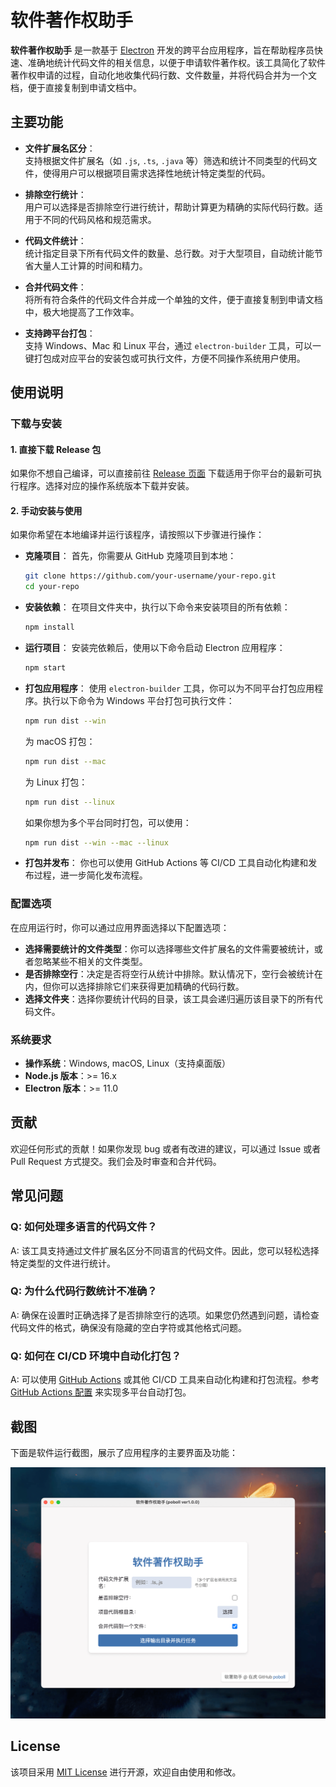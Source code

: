 # 软件著作权助手

**软件著作权助手** 是一款基于 [Electron](https://www.electronjs.org/) 开发的跨平台应用程序，旨在帮助程序员快速、准确地统计代码文件的相关信息，以便于申请软件著作权。该工具简化了软件著作权申请的过程，自动化地收集代码行数、文件数量，并将代码合并为一个文档，便于直接复制到申请文档中。

## 主要功能

- **文件扩展名区分**：  
  支持根据文件扩展名（如 `.js`, `.ts`, `.java` 等）筛选和统计不同类型的代码文件，使得用户可以根据项目需求选择性地统计特定类型的代码。

- **排除空行统计**：  
  用户可以选择是否排除空行进行统计，帮助计算更为精确的实际代码行数。适用于不同的代码风格和规范需求。

- **代码文件统计**：  
  统计指定目录下所有代码文件的数量、总行数。对于大型项目，自动统计能节省大量人工计算的时间和精力。

- **合并代码文件**：  
  将所有符合条件的代码文件合并成一个单独的文件，便于直接复制到申请文档中，极大地提高了工作效率。

- **支持跨平台打包**：  
  支持 Windows、Mac 和 Linux 平台，通过 `electron-builder` 工具，可以一键打包成对应平台的安装包或可执行文件，方便不同操作系统用户使用。

## 使用说明

### 下载与安装

#### 1. **直接下载 Release 包**

   如果你不想自己编译，可以直接前往 [Release 页面](https://github.com/your-username/your-repo/releases) 下载适用于你平台的最新可执行程序。选择对应的操作系统版本下载并安装。

#### 2. **手动安装与使用**

   如果你希望在本地编译并运行该程序，请按照以下步骤进行操作：

   - **克隆项目**：
     首先，你需要从 GitHub 克隆项目到本地：
     ```bash
     git clone https://github.com/your-username/your-repo.git
     cd your-repo
     ```

   - **安装依赖**：
     在项目文件夹中，执行以下命令来安装项目的所有依赖：
     ```bash
     npm install
     ```

   - **运行项目**：
     安装完依赖后，使用以下命令启动 Electron 应用程序：
     ```bash
     npm start
     ```

   - **打包应用程序**：
     使用 `electron-builder` 工具，你可以为不同平台打包应用程序。执行以下命令为 Windows 平台打包可执行文件：
     ```bash
     npm run dist --win
     ```

     为 macOS 打包：
     ```bash
     npm run dist --mac
     ```

     为 Linux 打包：
     ```bash
     npm run dist --linux
     ```

     如果你想为多个平台同时打包，可以使用：
     ```bash
     npm run dist --win --mac --linux
     ```

   - **打包并发布**：
     你也可以使用 GitHub Actions 等 CI/CD 工具自动化构建和发布过程，进一步简化发布流程。

### 配置选项

在应用运行时，你可以通过应用界面选择以下配置选项：

- **选择需要统计的文件类型**：你可以选择哪些文件扩展名的文件需要被统计，或者忽略某些不相关的文件类型。
- **是否排除空行**：决定是否将空行从统计中排除。默认情况下，空行会被统计在内，但你可以选择排除它们来获得更加精确的代码行数。
- **选择文件夹**：选择你要统计代码的目录，该工具会递归遍历该目录下的所有代码文件。

### 系统要求

- **操作系统**：Windows, macOS, Linux（支持桌面版）
- **Node.js 版本**：>= 16.x
- **Electron 版本**：>= 11.0

## 贡献

欢迎任何形式的贡献！如果你发现 bug 或者有改进的建议，可以通过 Issue 或者 Pull Request 方式提交。我们会及时审查和合并代码。

## 常见问题

### Q: 如何处理多语言的代码文件？

A: 该工具支持通过文件扩展名区分不同语言的代码文件。因此，您可以轻松选择特定类型的文件进行统计。

### Q: 为什么代码行数统计不准确？

A: 确保在设置时正确选择了是否排除空行的选项。如果您仍然遇到问题，请检查代码文件的格式，确保没有隐藏的空白字符或其他格式问题。

### Q: 如何在 CI/CD 环境中自动化打包？

A: 可以使用 [GitHub Actions](https://docs.github.com/en/actions) 或其他 CI/CD 工具来自动化构建和打包流程。参考 [GitHub Actions 配置](https://github.com/your-username/your-repo/blob/main/.github/workflows/build.yml) 来实现多平台自动打包。

## 截图

下面是软件运行截图，展示了应用程序的主要界面及功能：

![软件著作权助手截图](screenshots.png)

## License

该项目采用 [MIT License](LICENSE) 进行开源，欢迎自由使用和修改。

